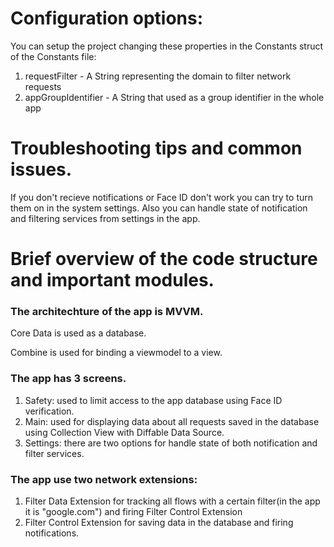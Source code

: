 # Configuration options:

You can setup the project changing these properties in the Constants struct of the Constants file:
1. requestFilter - A String representing the domain to filter network requests
2. appGroupIdentifier - A String that used as a group identifier in the whole app

# Troubleshooting tips and common issues.
If you don't recieve notifications or Face ID don't work you can try to turn them on in the system settings.
Also you can handle state of notification and filtering services from settings in the app.

# Brief overview of the code structure and important modules.

### The architechture of the app is MVVM.
Core Data is used as a database. 

Combine is used for binding a viewmodel to a view.

### The app has 3 screens.
1. Safety: used to limit access to the app database using Face ID verification.
2. Main: used for displaying data about all requests saved in the database using Collection View with Diffable Data Source.
3. Settings: there are two options for handle state of both notification and filter services.

### The app use two network extensions:
1. Filter Data Extension for tracking all flows with a certain filter(in the app it is "google.com") and firing Filter Control Extension
2. Filter Control Extension for saving data in the database and firing notifications.

